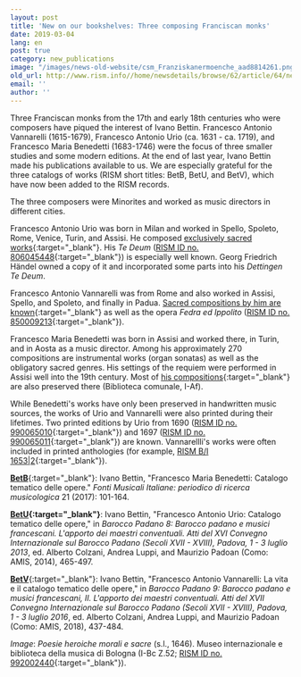 ```yaml
---
layout: post
title: 'New on our bookshelves: Three composing Franciscan monks'
date: 2019-03-04
lang: en
post: true
category: new_publications
image: "/images/news-old-website/csm_Franziskanermoenche_aad8814261.png"
old_url: http://www.rism.info//home/newsdetails/browse/62/article/64/new-on-our-bookshelves-three-composing-franciscan-monks.html
email: ''
author: ''
---
```



Three Franciscan monks from the 17th and early 18th centuries who were composers have piqued the interest of Ivano Bettin. Francesco Antonio Vannarelli (1615-1679), Francesco Antonio Urio (ca. 1631 - ca. 1719), and Francesco Maria Benedetti (1683-1746) were the focus of three smaller studies and some modern editions. At the end of last year, Ivano Bettin made his publications available to us. We are especially grateful for the three catalogs of works (RISM short titles: BetB, BetU, and BetV), which have now been added to the RISM records.

The three composers were Minorites and worked as music directors in different cities.

Francesco Antonio Urio was born in Milan and worked in Spello, Spoleto, Rome, Venice, Turin, and Assisi. He composed [exclusively sacred works](https://opac.rism.info/metaopac/perma.do?v=rism&q=-1%3d%22pe30010692%22&Language=en){:target="_blank"}. His _Te Deum_ ([RISM ID no. 806045448](https://opac.rism.info/search?id=806045448&View=rism&Language=en){:target="_blank"}) is especially well known. Georg Friedrich Händel owned a copy of it and incorporated some parts into his _Dettingen Te Deum_.

Francesco Antonio Vannarelli was from Rome and also worked in Assisi, Spello, and Spoleto, and finally in Padua. [Sacred compositions by him are known](https://opac.rism.info/metaopac/perma.do?v=rism&q=-1%3d%22pe30003220%22&Language=en){:target="_blank"} as well as the opera _Fedra ed Ippolito_ ([RISM ID no. 850009213](https://opac.rism.info/search?id=850009213&View=rism&Language=en){:target="_blank"}).

Francesco Maria Benedetti was born in Assisi and worked there, in Turin, and in Aosta as a music director. Among his approximately 270 compositions are instrumental works (organ sonatas) as well as the obligatory sacred genres. His settings of the requiem were performed in Assisi well into the 19th century. Most of [his compositions](https://opac.rism.info/search?View=rism&q=Francesco+Maria+Benedetti&Language=en){:target="_blank"} are also preserved there (Biblioteca comunale, I-Af).

While Benedetti's works have only been preserved in handwritten music sources, the works of Urio and Vannarelli were also printed during their lifetimes. Two printed editions by Urio from 1690 ([RISM ID no. 990065010](https://opac.rism.info/search?id=00000990065010&View=rism){:target="_blank"}) and 1697 ([RISM ID no. 990065011](https://opac.rism.info/search?id=00000990065011&View=rism&Language=en){:target="_blank"}) are known. Vannarellli's works were often included in printed anthologies (for example, [RISM B/I 1653|2](https://opac.rism.info/search?id=993121824&View=rism&Language=en){:target="_blank"}).

[**BetB**](https://opac.rism.info/metaopac/perma.do?v=rism&q=-1%3d%22lit41001009%22&Language=en){:target="_blank"}: Ivano Bettin, "Francesco Maria Benedetti: Catalogo tematico delle opere." _Fonti Musicali Italiane: periodico di ricerca musicologica_ 21 (2017): 101-164.

**[BetU](https://opac.rism.info/metaopac/perma.do?v=rism&q=-1%3d%22lit41001753%22&Language=en){:target="_blank"}**: Ivano Bettin, "Francesco Antonio Urio: Catalogo tematico delle opere," in _Barocco Padano 8: Barocco padano e musici francescani. L'apporto dei maestri conventuali. Atti del XVI Convegno Internazionale sul Barocco Padano (Secoli XVII - XVIII), Padova, 1 - 3 luglio 2013_, ed. Alberto Colzani, Andrea Luppi, and Maurizio Padoan (Como: AMIS, 2014), 465-497.

[**BetV**](https://opac.rism.info/metaopac/perma.do?v=rism&q=-1%3d%22lit41001757%22&Language=en){:target="_blank"}: Ivano Bettin, "Francesco Antonio Vannarelli: La vita e il catalogo tematico delle opere," in _Barocco Padano 9: Barocco padano e musici francescani, II. L'apporto dei maestri conventuali. Atti del XVII Convegno Internazionale sul Barocco Padano (Secoli XVII - XVIII), Padova, 1 - 3 luglio 2016_, ed. Alberto Colzani, Andrea Luppi, and Maurizio Padoan (Como: AMIS, 2018), 437-484.


_Image_: _Poesie heroiche morali e sacre_ (s.l., 1646). Museo internazionale e biblioteca della musica di Bologna (I-Bc Z.52; [RISM ID no. 992002440](https://opac.rism.info/search?id=00000992002440&View=rism&Language=en){:target="_blank"}).



